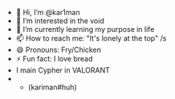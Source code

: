 - 👋 Hi, I’m @kar1man
- 👀 I’m interested in the void
- 🌱 I’m currently learning my purpose in life
- 📫 How to reach me: "It's lonely at the top" /s
- 😄 Pronouns: Fry/Chicken
- ⚡ Fun fact: I love bread
- I main Cypher in VALORANT
- - (kariman#huh)

<!---
kar1man/kar1man is a ✨ special ✨ repository because its `README.md` (this file) appears on your GitHub profile.
You can click the Preview link to take a look at your changes.
--->
